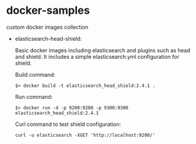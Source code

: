 # docker-samples
custom docker images collection

* elasticsearch-head-shield:

  Basic docker images including elasticsearch and plugins such as head and shield. It includes a simple elasticsearch.yml configuration for shield.

   Build command:

   ```
  $> docker build -t elasticsearch_head_shield:2.4.1 .
   ```

   Run command:

   ```
  $> docker run -d -p 9200:9200 -p 9300:9300 elasticsearch_head_shield:2.4.1
   ```

   Curl command to test shield configuration:

   ```
   curl -u elasticsearch -XGET 'http://localhost:9200/'
   ```
